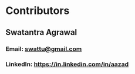 # Contributors
## Swatantra Agrawal
### Email: swattu@gmail.com
### LinkedIn: https://in.linkedin.com/in/aazad

